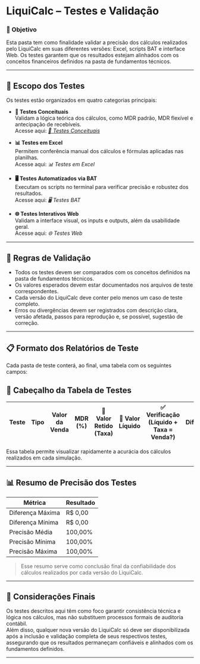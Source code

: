 # **LiquiCalc – Testes e Validação**

### 🎯 Objetivo  
Esta pasta tem como finalidade validar a precisão dos cálculos realizados pelo LiquiCalc em suas diferentes versões: Excel, scripts BAT e interface Web. Os testes garantem que os resultados estejam alinhados com os conceitos financeiros definidos na pasta de fundamentos técnicos.

---

## 📂 Escopo dos Testes  
Os testes estão organizados em quatro categorias principais:

- **🧪 Testes Conceituais**  
  Validam a lógica teórica dos cálculos, como MDR padrão, MDR flexível e antecipação de recebíveis.  
  Acesse aqui: [*🧪 Testes Conceituais*](https://github.com/vinyalme/LiquiCalc/tree/main/2_testes/0_conceitos_teste)

- **📊 Testes em Excel**  
  Permitem conferência manual dos cálculos e fórmulas aplicadas nas planilhas.  
  Acesse aqui: *📊 Testes em Excel*

- **🖥️ Testes Automatizados via BAT**  
  Executam os scripts no terminal para verificar precisão e robustez dos resultados.  
  Acesse aqui: *🖥️ Testes BAT*

- **🌐 Testes Interativos Web**  
  Validam a interface visual, os inputs e outputs, além da usabilidade geral.  
  Acesse aqui: *🌐 Testes Web*

---

## 📏 Regras de Validação

- Todos os testes devem ser comparados com os conceitos definidos na pasta de fundamentos técnicos.  
- Os valores esperados devem estar documentados nos arquivos de teste correspondentes.  
- Cada versão do LiquiCalc deve conter pelo menos um caso de teste completo.  
- Erros ou divergências devem ser registrados com descrição clara, versão afetada, passos para reprodução e, se possível, sugestão de correção.

---

## 📋 Formato dos Relatórios de Teste

Cada pasta de teste conterá, ao final, uma tabela com os seguintes campos:

## 🧾 Cabeçalho da Tabela de Testes

| Teste | Tipo | Valor da Venda | MDR (%) | 🧮 Valor Retido (Taxa) | 🧮 Valor Líquido | ✅ Verificação (Líquido + Taxa = Venda?) | Diferença | Precisão |
|-------|------|----------------|---------|------------------------|------------------|------------------------------------------|-----------|----------|

Essa tabela permite visualizar rapidamente a acurácia dos cálculos realizados em cada simulação.

---

## 📊 Resumo de Precisão dos Testes

| Métrica             | Resultado  |
|---------------------|------------|
| Diferença Máxima    | R$ 0,00    |
| Diferença Mínima    | R$ 0,00    |
| Precisão Média      | 100,00%    |
| Precisão Mínima     | 100,00%    |
| Precisão Máxima     | 100,00%    |

> Esse resumo serve como conclusão final da confiabilidade dos cálculos realizados por cada versão do LiquiCalc.

---

## 📝 Considerações Finais

Os testes descritos aqui têm como foco garantir consistência técnica e lógica nos cálculos, mas não substituem processos formais de auditoria contábil.  
Além disso, qualquer nova versão do LiquiCalc só deve ser disponibilizada após a inclusão e validação completa de seus respectivos testes, assegurando que os resultados permaneçam confiáveis e alinhados com os fundamentos definidos.

---